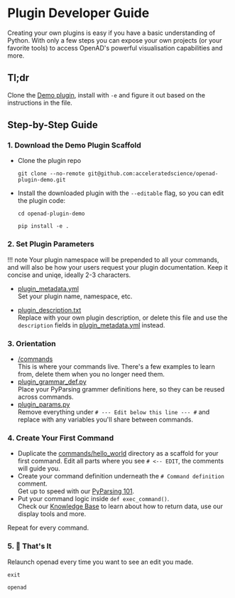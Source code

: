 # Plugin Developer Guide <!-- omit in toc -->

Creating your own plugins is easy if you have a basic understanding of Python. With only a few steps you can expose your own projects (or your favorite tools) to access OpenAD's powerful visualisation capabilities and more.

## Tl;dr <!-- omit in toc -->

Clone the [Demo plugin](https://github.com/acceleratedscience/openad-plugin-demo), install with `-e` and figure it out based on the instructions in the file.

<!-- ### Table of Contents
- [Step-by-Step Guide](#step-by-step-guide)
	- [1. Download the Demo Plugin Scaffold](#1-download-the-demo-plugin-scaffold)
	- [2. Set Plugin Parameters](#2-set-plugin-parameters)
	- [3. Clean Up](#3-clean-up)
	- [4. Create Your First Command](#4-create-your-first-command)
	- [5. Test Your Code](#5-test-your-code) -->
  
## Step-by-Step Guide

### 1. Download the Demo Plugin Scaffold

<div class="padded-list-next"></div>

- Clone the plugin repo

	```shell
	git clone --no-remote git@github.com:acceleratedscience/openad-plugin-demo.git
	```

- Install the downloaded plugin with the `--editable` flag, so you can edit the plugin code:

	```shell
	cd openad-plugin-demo
	```
	```shell
	pip install -e .
	```

### 2. Set Plugin Parameters

!!! note
	Your plugin namespace will be prepended to all your commands, and will also be how your users request your plugin documentation. Keep it concise and uniqe, ideally 2-3 characters.

<div class="tight-list-next"></div>

- [plugin_metadata.yml]  
Set your plugin name, namespace, etc.

- [plugin_description.txt]  
Replace with your own plugin description, or delete this file and use the `description` fields in [plugin_metadata.yml] instead.

### 3. Orientation

- [/commands]  
This is where your commands live. There's a few examples to learn from, delete them when you no longer need them.
- [plugin_grammar_def.py]  
Place your PyParsing grammer definitions here, so they can be reused across commands.
- [plugin_params.py]  
Remove everything under `# --- Edit below this line --- #` and replace with any variables you'll share between commands.


### 4. Create Your First Command

- Duplicate the [commands/hello_world] directory as a scaffold for your first command. Edit all parts where you see `# <-- EDIT`, the comments will guide you.
- Create your command definition underneath the `# Command definition` comment.  
Get up to speed with our [PyParsing 101](pyparsing-101.md).
- Put your command logic inside `def exec_command()`.  
Check our [Knowledge Base](knowledge-base.md) to learn about how to return data, use our display tools and more.

Repeat for every command.
  
### 5. 🎉 That's It

Relaunch openad every time you want to see an edit you made.


```shell
exit
```
```shell
openad
```

[plugin_metadata.yml]: https://github.com/acceleratedscience/openad-plugin-demo/blob/main/openad_plugin_demo/plugin_metadata.yaml
[plugin_grammar_def.py]: https://github.com/acceleratedscience/openad-plugin-demo/blob/main/openad_plugin_demo/plugin_grammar_def.py
[plugin_params.py]: https://github.com/acceleratedscience/openad-plugin-demo/blob/main/openad_plugin_demo/plugin_params.py
[plugin_description.txt]: https://github.com/acceleratedscience/openad-plugin-demo/blob/main/openad_plugin_demo/plugin_description.txt
[/commands]: https://github.com/acceleratedscience/openad-plugin-demo/blob/main/openad_plugin_demo/commands
[commands/hello_world]: https://github.com/acceleratedscience/openad-plugin-demo/blob/main/openad_plugin_demo/commands/hello_world
[XXXXX]: https://github.com/acceleratedscience/openad-plugin-demo/blob/main/openad_plugin_demo/XXXXXX